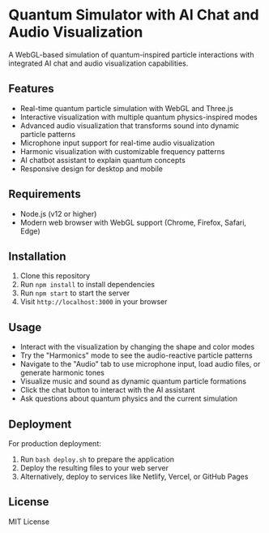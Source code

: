 # Quantum Simulator with AI Chat and Audio Visualization

A WebGL-based simulation of quantum-inspired particle interactions with integrated AI chat and audio visualization capabilities.

## Features

- Real-time quantum particle simulation with WebGL and Three.js
- Interactive visualization with multiple quantum physics-inspired modes
- Advanced audio visualization that transforms sound into dynamic particle patterns
- Microphone input support for real-time audio visualization
- Harmonic visualization with customizable frequency patterns
- AI chatbot assistant to explain quantum concepts
- Responsive design for desktop and mobile

## Requirements

- Node.js (v12 or higher)
- Modern web browser with WebGL support (Chrome, Firefox, Safari, Edge)

## Installation

1. Clone this repository
2. Run `npm install` to install dependencies
3. Run `npm start` to start the server
4. Visit `http://localhost:3000` in your browser

## Usage

- Interact with the visualization by changing the shape and color modes
- Try the "Harmonics" mode to see the audio-reactive particle patterns
- Navigate to the "Audio" tab to use microphone input, load audio files, or generate harmonic tones
- Visualize music and sound as dynamic quantum particle formations
- Click the chat button to interact with the AI assistant
- Ask questions about quantum physics and the current simulation

## Deployment

For production deployment:

1. Run `bash deploy.sh` to prepare the application
2. Deploy the resulting files to your web server
3. Alternatively, deploy to services like Netlify, Vercel, or GitHub Pages

## License

MIT License
